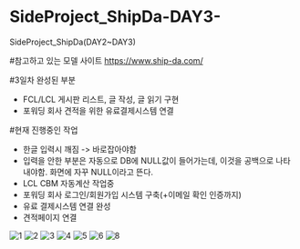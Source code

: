 # SideProject_ShipDa-DAY3-
SideProject_ShipDa(DAY2~DAY3)

#참고하고 있는 모델 사이트
https://www.ship-da.com/

#3일차 완성된 부분
- FCL/LCL 게시판 리스트, 글 작성, 글 읽기 구현
- 포워딩 회사 견적을 위한 유료결제시스템 연결

#현재 진행중인 작업
- 한글 입력시 깨짐 -> 바로잡아야함
- 입력을 안한 부분은 자동으로 DB에 NULL값이 들어가는데, 이것을 공백으로 나타내야함. 화면에 자꾸 NULL이라고 뜬다.
- LCL CBM 자동계산 작업중
- 포워딩 회사 로그인/회원가입 시스템 구축(+이메일 확인 인증까지)
- 유료 결제시스템 연결 완성
- 견적페이지 연결

![1](https://user-images.githubusercontent.com/73155839/105732562-ee5ecc80-5f73-11eb-9531-a4edd04fb3d8.png)
![2](https://user-images.githubusercontent.com/73155839/105732568-f0289000-5f73-11eb-8803-477a7479d474.png)
![3](https://user-images.githubusercontent.com/73155839/105732571-f0c12680-5f73-11eb-8b70-cc3863424179.png)
![4](https://user-images.githubusercontent.com/73155839/105732573-f0c12680-5f73-11eb-9a88-a0e0d088fd73.png)
![5](https://user-images.githubusercontent.com/73155839/105732578-f1f25380-5f73-11eb-84af-8e6d50e977e6.png)
![6](https://user-images.githubusercontent.com/73155839/105732580-f28aea00-5f73-11eb-908f-0e5f4bce00e8.png)
![8](https://user-images.githubusercontent.com/73155839/105732583-f3bc1700-5f73-11eb-8ecc-ca5ab9a31118.png)
